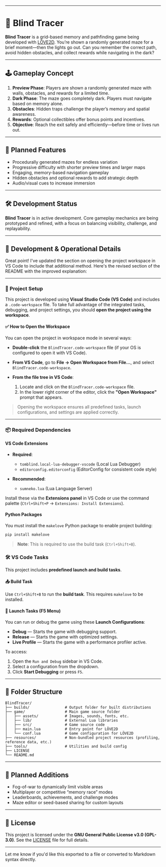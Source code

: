 
---

# 🧠 Blind Tracer

**Blind Tracer** is a grid-based memory and pathfinding game being developed with [LÖVE2D](https://love2d.org/). You’re shown a randomly generated maze for a brief moment—then the lights go out. Can you remember the correct path, avoid hidden obstacles, and collect rewards while navigating in the dark?

---

## 🕹️ Gameplay Concept

1. **Preview Phase**: Players are shown a randomly generated maze with walls, obstacles, and rewards for a limited time.
2. **Dark Phase**: The maze goes completely dark. Players must navigate based on memory alone.
3. **Obstacles**: Hidden traps challenge the player’s memory and spatial awareness.
4. **Rewards**: Optional collectibles offer bonus points and incentives.
5. **Objective**: Reach the exit safely and efficiently—before time or lives run out.

---

## 🧩 Planned Features

* Procedurally generated mazes for endless variation
* Progressive difficulty with shorter preview times and larger maps
* Engaging, memory-based navigation gameplay
* Hidden obstacles and optional rewards to add strategic depth
* Audio/visual cues to increase immersion

---

## 🛠️ Development Status

**Blind Tracer** is in active development.
Core gameplay mechanics are being prototyped and refined, with a focus on balancing visibility, challenge, and replayability.

---

## 🔧 Development & Operational Details

Great point! I've updated the section on opening the project workspace in VS Code to include that additional method. Here's the revised section of the README with the improved explanation:

---

### 🧰 Project Setup

This project is developed using **Visual Studio Code (VS Code)** and includes a `.code-workspace` file. To take full advantage of the integrated tasks, debugging, and project settings, you should **open the project using the workspace**.

#### ✅ How to Open the Workspace

You can open the project in workspace mode in several ways:

* **Double-click** the `BlindTracer.code-workspace` file (if your OS is configured to open it with VS Code).
* **From VS Code**, go to **File → Open Workspace from File...**, and select `BlindTracer.code-workspace`.
* **From the file tree in VS Code**:

  1. Locate and click on the `BlindTracer.code-workspace` file.
  2. In the lower right corner of the editor, click the **"Open Workspace"** prompt that appears.

> Opening the workspace ensures all predefined tasks, launch configurations, and settings are applied correctly.

---

### 📦 Required Dependencies

#### VS Code Extensions

* **Required**:

  * `tomblind.local-lua-debugger-vscode` (Local Lua Debugger)
  * `editorconfig.editorconfig` (EditorConfig for consistent code style)
* **Recommended**:

  * `sumneko.lua` (Lua Language Server)

Install these via the **Extensions panel** in VS Code or use the command palette (`Ctrl+Shift+P` → `Extensions: Install Extensions`).

#### Python Packages

You must install the `makelove` Python package to enable project building:

```bash
pip install makelove
```

> **Note**: This is required to use the build task (`Ctrl+Shift+B`).

### 🛠️ VS Code Tasks

This project includes **predefined launch and build tasks**.

#### 📤 Build Task

Use `Ctrl+Shift+B` to run the **build task**. This requires `makelove` to be installed.

#### 🚀 Launch Tasks (F5 Menu)

You can run or debug the game using these **Launch Configurations**:

* **Debug** — Starts the game with debugging support.
* **Release** — Starts the game with optimized settings.
* **Live Profile** — Starts the game with a performance profiler active.

To access:

1. Open the `Run and Debug` sidebar in VS Code.
2. Select a configuration from the dropdown.
3. Click **Start Debugging** or press `F5`.

---

## 📁 Folder Structure

```
BlindTracer/
├── builds/                # Output folder for built distributions
├── game/                  # Main game source folder
│   ├── assets/            # Images, sounds, fonts, etc.
│   ├── lib/               # External Lua libraries
│   ├── src/               # Game source code
│   ├── main.lua           # Entry point for LÖVE2D
│   └── conf.lua           # Game configuration for LÖVE2D
├── resources/             # Non-bundled project resources (profiling, reference data, etc.)
├── tools/                 # Utilities and build config
├── LICENSE
└── README.md
```

---

## 🧠 Planned Additions

* Fog-of-war to dynamically limit visible areas
* Multiplayer or competitive “memory race” modes
* Leaderboards, achievements, and challenge modes
* Maze editor or seed-based sharing for custom layouts

---

## 📜 License

This project is licensed under the **GNU General Public License v3.0 (GPL-3.0)**.
See the [LICENSE](./LICENSE) file for full details.

---

Let me know if you'd like this exported to a file or converted to Markdown syntax directly.
